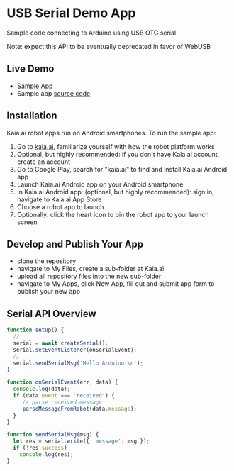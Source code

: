 # USB Serial Demo App
Sample code connecting to Arduino using USB OTG serial

Note: expect this API to be eventually deprecated in favor of WebUSB

## Live Demo
- [Sample App](https://kaia.ai/view-app/5bea7418f8864127d7ee4cac)
- Sample app [source code](https://github.com/kaiaai/tree/master/serial)

## Installation
Kaia.ai robot apps run on Android smartphones. To run the sample app:
1. Go to [kaia.ai](https://kaia.ai/), familiarize yourself with how the robot platform works
2. Optional, but highly recommended: if you don't have Kaia.ai account, create an account
3. Go to Google Play, search for "kaia.ai" to find and install Kaia.ai Android app
4. Launch Kaia.ai Android app on your Android smartphone
5. In Kaia.ai Android app: (optional, but highly recommended): sign in, navigate to Kaia.ai App Store
6. Choose a robot app to launch
7. Optionally: click the heart icon to pin the robot app to your launch screen 

## Develop and Publish Your App
- clone the repository
- navigate to My Files, create a sub-folder at Kaia.ai
- upload all repository files into the new sub-folder
- navigate to My Apps, click New App, fill out and submit app form to publish your new app

## Serial API Overview
```js
function setup() {
  // ...
  serial = await createSerial();
  serial.setEventListener(onSerialEvent);
  // ...
  serial.sendSerialMsg('Hello Arduino!\n');
}

function onSerialEvent(err, data) {
  console.log(data);
  if (data.event === 'received') {
     // parse received message
     parseMessageFromRobot(data.message);
  }
}

function sendSerialMsg(msg) {
  let res = serial.write({ 'message': msg });
  if (!res.success)
    console.log(res);
}
````
